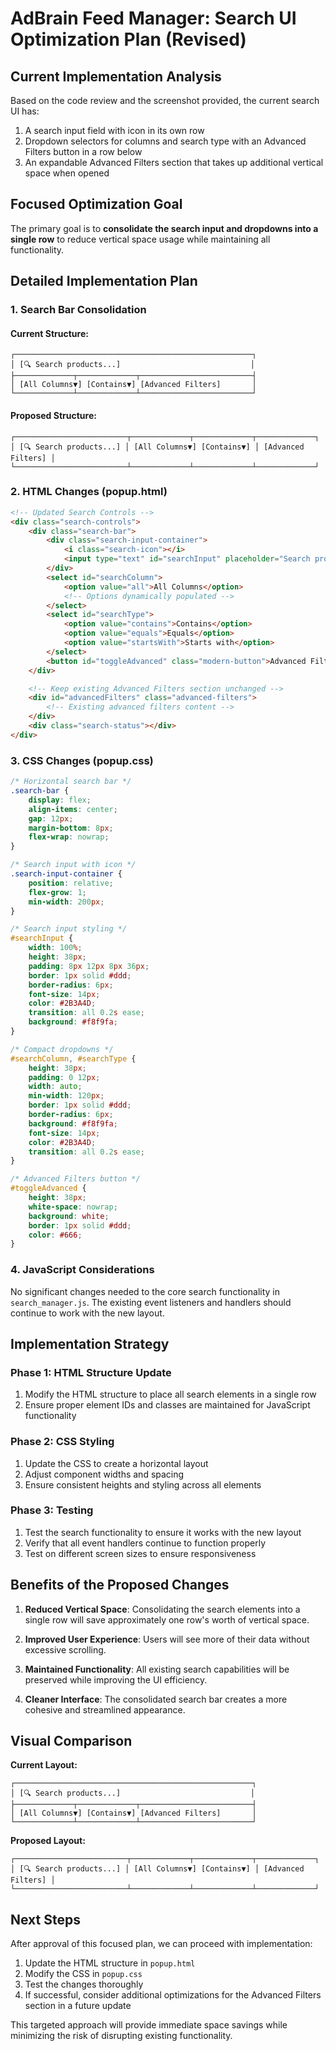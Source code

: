 # AdBrain Feed Manager: Search UI Optimization Plan (Revised)

## Current Implementation Analysis

Based on the code review and the screenshot provided, the current search UI has:

1. A search input field with icon in its own row
2. Dropdown selectors for columns and search type with an Advanced Filters button in a row below
3. An expandable Advanced Filters section that takes up additional vertical space when opened

## Focused Optimization Goal

The primary goal is to **consolidate the search input and dropdowns into a single row** to reduce vertical space usage while maintaining all functionality.

## Detailed Implementation Plan

### 1. Search Bar Consolidation

#### Current Structure:
```
┌─────────────────────────────────────────────────────┐
│ [🔍 Search products...]                             │
├─────────────┬─────────────┬─────────────────────────┤
│ [All Columns▼] [Contains▼] [Advanced Filters]       │
└─────────────┴─────────────┴─────────────────────────┘
```

#### Proposed Structure:
```
┌─────────────────────────┬─────────────┬─────────────┬─────────────┐
│ [🔍 Search products...] │ [All Columns▼] [Contains▼] │ [Advanced Filters] │
└─────────────────────────┴─────────────┴─────────────┴─────────────┘
```

### 2. HTML Changes (popup.html)

```html
<!-- Updated Search Controls -->
<div class="search-controls">
    <div class="search-bar">
        <div class="search-input-container">
            <i class="search-icon"></i>
            <input type="text" id="searchInput" placeholder="Search products...">
        </div>
        <select id="searchColumn">
            <option value="all">All Columns</option>
            <!-- Options dynamically populated -->
        </select>
        <select id="searchType">
            <option value="contains">Contains</option>
            <option value="equals">Equals</option>
            <option value="startsWith">Starts with</option>
        </select>
        <button id="toggleAdvanced" class="modern-button">Advanced Filters</button>
    </div>

    <!-- Keep existing Advanced Filters section unchanged -->
    <div id="advancedFilters" class="advanced-filters">
        <!-- Existing advanced filters content -->
    </div>
    <div class="search-status"></div>
</div>
```

### 3. CSS Changes (popup.css)

```css
/* Horizontal search bar */
.search-bar {
    display: flex;
    align-items: center;
    gap: 12px;
    margin-bottom: 8px;
    flex-wrap: nowrap;
}

/* Search input with icon */
.search-input-container {
    position: relative;
    flex-grow: 1;
    min-width: 200px;
}

/* Search input styling */
#searchInput {
    width: 100%;
    height: 38px;
    padding: 8px 12px 8px 36px;
    border: 1px solid #ddd;
    border-radius: 6px;
    font-size: 14px;
    color: #2B3A4D;
    transition: all 0.2s ease;
    background: #f8f9fa;
}

/* Compact dropdowns */
#searchColumn, #searchType {
    height: 38px;
    padding: 0 12px;
    width: auto;
    min-width: 120px;
    border: 1px solid #ddd;
    border-radius: 6px;
    background: #f8f9fa;
    font-size: 14px;
    color: #2B3A4D;
    transition: all 0.2s ease;
}

/* Advanced Filters button */
#toggleAdvanced {
    height: 38px;
    white-space: nowrap;
    background: white;
    border: 1px solid #ddd;
    color: #666;
}
```

### 4. JavaScript Considerations

No significant changes needed to the core search functionality in `search_manager.js`. The existing event listeners and handlers should continue to work with the new layout.

## Implementation Strategy

### Phase 1: HTML Structure Update
1. Modify the HTML structure to place all search elements in a single row
2. Ensure proper element IDs and classes are maintained for JavaScript functionality

### Phase 2: CSS Styling
1. Update the CSS to create a horizontal layout
2. Adjust component widths and spacing
3. Ensure consistent heights and styling across all elements

### Phase 3: Testing
1. Test the search functionality to ensure it works with the new layout
2. Verify that all event handlers continue to function properly
3. Test on different screen sizes to ensure responsiveness

## Benefits of the Proposed Changes

1. **Reduced Vertical Space**: Consolidating the search elements into a single row will save approximately one row's worth of vertical space.

2. **Improved User Experience**: Users will see more of their data without excessive scrolling.

3. **Maintained Functionality**: All existing search capabilities will be preserved while improving the UI efficiency.

4. **Cleaner Interface**: The consolidated search bar creates a more cohesive and streamlined appearance.

## Visual Comparison

**Current Layout:**
```
┌─────────────────────────────────────────────────────┐
│ [🔍 Search products...]                             │
├─────────────┬─────────────┬─────────────────────────┤
│ [All Columns▼] [Contains▼] [Advanced Filters]       │
└─────────────┴─────────────┴─────────────────────────┘
```

**Proposed Layout:**
```
┌─────────────────────────┬─────────────┬─────────────┬─────────────┐
│ [🔍 Search products...] │ [All Columns▼] [Contains▼] │ [Advanced Filters] │
└─────────────────────────┴─────────────┴─────────────┴─────────────┘
```

## Next Steps

After approval of this focused plan, we can proceed with implementation:

1. Update the HTML structure in `popup.html`
2. Modify the CSS in `popup.css`
3. Test the changes thoroughly
4. If successful, consider additional optimizations for the Advanced Filters section in a future update

This targeted approach will provide immediate space savings while minimizing the risk of disrupting existing functionality.